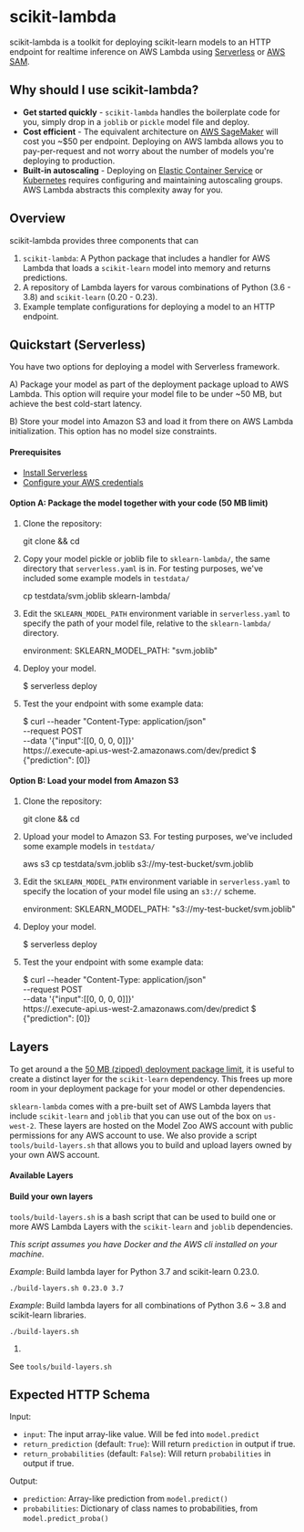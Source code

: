 # scikit-lambda

scikit-lambda is a toolkit for deploying scikit-learn models to an HTTP
endpoint for realtime inference on AWS Lambda using
[Serverless](https://github.com/serverless/serverless) or [AWS
SAM](https://github.com/awslabs/serverless-application-model).

## Why should I use scikit-lambda?

* **Get started quickly** - `scikit-lambda` handles the boilerplate code for you,
  simply drop in a `joblib` or `pickle` model file and deploy.
* **Cost efficient** - The equivalent architecture on [AWS
  SageMaker](https://aws.amazon.com/sagemaker/) will cost you ~$50 per endpoint.
  Deploying on AWS lambda allows you to pay-per-request and not worry about
  the number of models you're deploying to production.
* **Built-in autoscaling** - Deploying on [Elastic Container
  Service](https://aws.amazon.com/ecs/) or [Kubernetes](https://kubernetes.io/)
  requires configuring and maintaining autoscaling groups. AWS Lambda abstracts
  this complexity away for you.

## Overview

scikit-lambda provides three components that can

1) `scikit-lambda`: A Python package that includes a handler for AWS Lambda
   that loads a `scikit-learn` model into memory and returns predictions.
2) A repository of Lambda layers for varous combinations of Python (3.6 - 3.8)
   and `scikit-learn` (0.20 - 0.23).
3) Example template configurations for deploying a model to an HTTP endpoint.

## Quickstart (Serverless)

You have two options for deploying a model with Serverless framework.

A) Package your model as part of the deployment package upload to AWS Lambda.
This option will require your model file to be under ~50 MB, but achieve the best
cold-start latency.

B) Store your model into Amazon S3 and load it from there on AWS Lambda
initialization. This option has no model size constraints.

#### Prerequisites

* [Install Serverless](https://www.serverless.com/framework/docs/providers/aws/guide/installation/)
* [Configure your AWS credentials](https://www.serverless.com/framework/docs/providers/aws/guide/credentials/)

#### Option A: Package the model together with your code (50 MB limit)

1) Clone the repository:

    git clone <git url> && cd <repo>

2) Copy your model pickle or joblib file to `sklearn-lambda/`, the same
directory that `serverless.yaml` is in. For testing purposes, we've included
some example models in `testdata/`

    cp testdata/svm.joblib sklearn-lambda/

3) Edit the `SKLEARN_MODEL_PATH` environment variable in `serverless.yaml` to
specify the path of your model file, relative to the `sklearn-lambda/` directory.

    environment:
      SKLEARN_MODEL_PATH: "svm.joblib"

4) Deploy your model.

    $ serverless deploy

5) Test the your endpoint with some example data:

    $ curl --header "Content-Type: application/json" \
      --request POST \
      --data '{"input":[[0, 0, 0, 0]]}' \
      https://<insert your api here>.execute-api.us-west-2.amazonaws.com/dev/predict
    $ {"prediction": [0]}

#### Option B: Load your model from Amazon S3

1) Clone the repository:

    git clone <git url> && cd <repo>

2) Upload your model to Amazon S3. For testing purposes, we've included some
example models in `testdata/`

    aws s3 cp testdata/svm.joblib s3://my-test-bucket/svm.joblib

3) Edit the `SKLEARN_MODEL_PATH` environment variable in `serverless.yaml` to
specify the location of your model file using an `s3://` scheme.

    environment:
      SKLEARN_MODEL_PATH: "s3://my-test-bucket/svm.joblib"

4) Deploy your model.

    $ serverless deploy

5) Test the your endpoint with some example data:

    $ curl --header "Content-Type: application/json" \
      --request POST \
      --data '{"input":[[0, 0, 0, 0]]}' \
      https://<insert your api here>.execute-api.us-west-2.amazonaws.com/dev/predict
    $ {"prediction": [0]}

## Layers

To get around a the [50 MB (zipped) deployment package
limit](https://docs.aws.amazon.com/lambda/latest/dg/gettingstarted-limits.html),
it is useful to create a distinct layer for the `scikit-learn` dependency. This
frees up more room in your deployment package for your model or other
dependencies.

`sklearn-lambda` comes with a pre-built set of AWS Lambda layers that include
`scikit-learn` and `joblib` that you can use out of the box on `us-west-2`.
These layers are hosted on the Model Zoo AWS account  with public permissions
for any AWS account to use. We also provide a script `tools/build-layers.sh`
that allows you to build and upload layers owned by your own AWS account.

#### Available Layers

#### Build your own layers

`tools/build-layers.sh` is a bash script that can be used to build one or more
AWS Lambda Layers with the `scikit-learn` and `joblib` dependencies.

_This script assumes you have Docker and the AWS cli installed on your machine._

_Example_: Build lambda layer for Python 3.7 and scikit-learn 0.23.0.

    ./build-layers.sh 0.23.0 3.7

_Example_: Build lambda layers for all combinations of Python 3.6 ~ 3.8 and
scikit-learn libraries.

    ./build-layers.sh


1)
See `tools/build-layers.sh`

## Expected HTTP Schema

Input:

* `input`: The input array-like value. Will be fed into `model.predict`
* `return_prediction` (default: `True`): Will return `prediction` in output if true.
* `return_probabilities` (default: `False`): Will return `probabilities` in output if true.

Output:

* `prediction`: Array-like prediction from `model.predict()`
* `probabilities`: Dictionary of class names to probabilities, from `model.predict_proba()`
